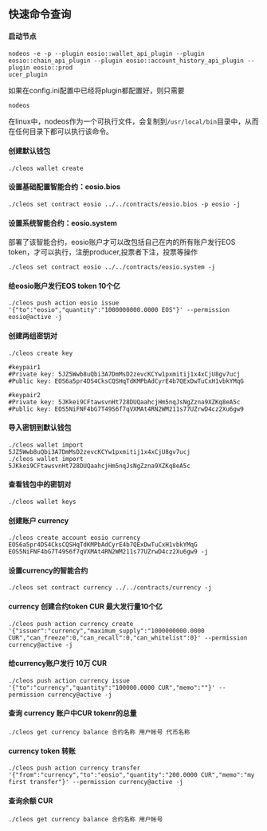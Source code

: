 ## 快速命令查询

#### 启动节点
```
nodeos -e -p --plugin eosio::wallet_api_plugin --plugin eosio::chain_api_plugin --plugin eosio::account_history_api_plugin --plugin eosio::prod
ucer_plugin
```
如果在config.ini配置中已经将plugin都配置好，则只需要
```
nodeos
```
在linux中，nodeos作为一个可执行文件，会复制到`/usr/local/bin`目录中，从而在任何目录下都可以执行该命令。

#### 创建默认钱包
```
./cleos wallet create
```

#### 设置基础配置智能合约：eosio.bios
```
./cleos set contract eosio ../../contracts/eosio.bios -p eosio -j
```

#### 设置系统智能合约：eosio.system 
部署了该智能合约，eosio账户才可以改包括自己在内的所有账户发行EOS token，才可以执行，注册producer,投票者下注，投票等操作
```
./cleos set contract eosio ../../contracts/eosio.system -j
```

#### 给eosio账户发行EOS token 10个亿
```
./cleos push action eosio issue '{"to":"eosio","quantity":"1000000000.0000 EOS"}' --permission eosio@active -j
```

#### 创建两组密钥对
```
./cleos create key

#keypair1   
#Private key: 5JZ5Wwb8uQbi3A7DmMsD2zevcKCYw1pxmitij1x4xCjU8gv7ucj
#Public key: EOS6a5pr4DS4CksCQSHqTdKMPbAdCyrE4b7QExDwTuCxH1vbkYMqG

#keypair2   
#Private key: 5JKkei9CFtawsvnHt728DUQaahcjHm5nqJsNgZzna9XZKq8eA5c
#Public key: EOS5NiFNF4bG7T49S6f7qVXMAt4RN2WM211s77UZrwD4cz2Xu6gw9
```

#### 导入密钥到默认钱包
```
./cleos wallet import 5JZ5Wwb8uQbi3A7DmMsD2zevcKCYw1pxmitij1x4xCjU8gv7ucj
./cleos wallet import 5JKkei9CFtawsvnHt728DUQaahcjHm5nqJsNgZzna9XZKq8eA5c
```

#### 查看钱包中的密钥对
```
./cleos wallet keys
```

#### 创建账户 currency
```
./cleos create account eosio currency EOS6a5pr4DS4CksCQSHqTdKMPbAdCyrE4b7QExDwTuCxH1vbkYMqG EOS5NiFNF4bG7T49S6f7qVXMAt4RN2WM211s77UZrwD4cz2Xu6gw9 -j
```

#### 设置currency的智能合约
```
./cleos set contract currency ../../contracts/currency -j
```

#### currency 创建合约token CUR 最大发行量10个亿
```
./cleos push action currency create '{"issuer":"currency","maximum_supply":"1000000000.0000 CUR","can_freeze":0,"can_recall":0,"can_whitelist":0}' --permission currency@active -j
```

#### 给currency账户发行 10万 CUR
```
./cleos push action currency issue '{"to":"currency","quantity":"100000.0000 CUR","memo":""}' --permission currency@active -j
```

#### 查询 currency 账户中CUR tokenr的总量
```
./cleos get currency balance 合约名称 用户帐号 代币名称
```

#### currency token 转账
```
./cleos push action currency transfer '{"from":"currency","to":"eosio","quantity":"200.0000 CUR","memo":"my first transfer"}' --permission currency@active -j
```

#### 查询余额 CUR
```
./cleos get currency balance 合约名称 用户帐号
```
